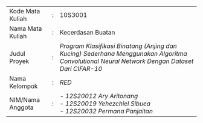 <table align="left">
    <tr>
        <td style="text-align:left">Kode Mata Kuliah</td>
        <td style="text-align:left">:</td>
        <td style="text-align:left">10S3001</td>
    </tr>
    <tr>
        <td style="text-align:left">Nama Mata Kuliah</td>
        <td style="text-align:left">:</td>
        <td style="text-align:left">Kecerdasan Buatan</td>
    </tr>
    <tr>
        <td style="text-align:left">Judul Proyek</td>
        <td style="text-align:left">:</td>
        <td style="text-align:left"><i>Program Klasifikasi Binatang (Anjing dan Kucing) Sederhana Menggunakan Algoritma Convolutional Neural Network Dengan Dataset Dari CIFAR-10</i></td>
    </tr>
    <tr>
        <td style="text-align:left">Nama Kelompok</td>
        <td style="text-align:left">:</td>
        <td style="text-align:left"><i>RED</i></td>
    </tr>
    <tr>
        <td style="text-align:left">NIM/Nama Anggota</td>
        <td style="text-align:left">:</td>
        <td style="text-align:left"><i>
        - 12S20012   Ary Aritonang<br> 
        - 12S20019   Yehezchiel Sibuea <br> 
        - 12S20032   Permana Panjaitan</i></td>
    </tr>
</table>
